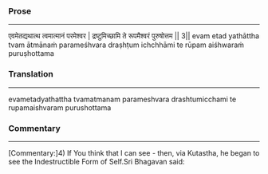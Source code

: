 ### Prose 
 --- 
एवमेतद्यथात्थ त्वमात्मानं परमेश्वर |
द्रष्टुमिच्छामि ते रूपमैश्वरं पुरुषोत्तम || 3||
evam etad yathāttha tvam ātmānaṁ parameśhvara
draṣhṭum ichchhāmi te rūpam aiśhwaraṁ puruṣhottama

### Translation 
 --- 
evametadyathattha tvamatmanam parameshvara drashtumicchami te rupamaishvaram purushottama

### Commentary 
 --- 
[Commentary:]4) If You think that I can see - then, via Kutastha, he began to see the Indestructible Form of Self.Sri Bhagavan said: